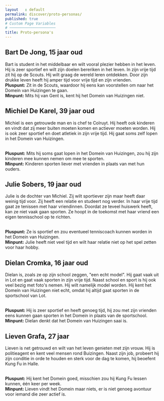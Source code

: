 ```yaml
---
layout   : default
permalink: discover/proto-personas/
published: true
# Custom Page Variables
# ─────────────────────
title: Proto-persona's
---
```


## Bart De Jong, 15 jaar oud
<p>Bart is student in het middelbaar en wilt vooral plezier hebben in het leven. Hij is zeer sportief en wilt zijn doelen bereriken in het leven. In zijn vrije tijd zit hij op de Scouts. Hij wilt graag de wereld leren ontdekken. Door zijn drukke leven heeft hij amper tijd voor vrije tijd en zijn vrienden.<br>
<strong>Pluspunt:</strong> Zit in de Scouts, waardoor hij eens kan voorstellen om naar het Domein van Huizingen te gaan.<br>
<strong>Minpunt:</strong> Mits hij van Gent is, kent hij het Domein van Huizingen niet.</p>

## Michiel De Karel, 39 jaar oud

<p>Michiel is een getrouwde man en is chef te Colruyt. Hij heeft ook kinderen en vindt dat zij meer buiten moeten komen en actiever moeten worden. Hij is ook zeer sportief en doet atletiek in zijn vrije tijd. Hij gaat soms zelf lopen in het Domein van Huizingen.</p><br>
<strong>Pluspunt:</strong> Mits hij soms gaat lopen in het Domein van Huizingen, zou hij zijn kinderen mee kunnen nemen om mee te sporten.<br>
<strong>Minpunt:</strong> Kinderen sporten liever met vrienden in plaats van met hun ouders.

## Julie Sobers, 19 jaar oud

<p>Julie is de dochter van Michiel. Zij wilt sportiever zijn maar heeft daar weinig tijd voor. Zij heeft een relatie en studeert nog verder. In haar vrije tijd gaat ze tenissen met haar vriendinnen. Doordat ze teveel huiswerk heeft, kan ze niet vaak gaan sporten. Ze hoopt in de toekomst met haar vriend een eigen tennisschool op te richten.</p><br>
<strong>Pluspunt:</strong> Ze is sportief en zou eventueel tenniscoach kunnen worden in het Domein van Huizingen.<br>
<strong>Minpunt:</strong> Julie heeft niet veel tijd en wilt haar relatie niet op het spel zetten voor haar hobby.

## Dielan Cromka, 16 jaar oud

<p>Dielan is, zoals ze op zijn school zeggen, "een echt model". Hij gaat vaak uit in Lot en gaat vaak sporten in zijn vrije tijd. Naast school en sport is hij ook veel bezig met foto's nemen. Hij wilt namelijk model worden. Hij kent het Domein van Huizingen niet echt, omdat hij altijd gaat sporten in de sportschool van Lot.</p><br>
<strong>Pluspunt:</strong> Hij is zeer sportief en heeft genoeg tijd, hij zou met zijn vrienden eens kunnen gaan sporten in het Domein in plaats van de sportschool.<br>
<strong>Minpunt:</strong> Dielan denkt dat het Domein van Huizingen saai is.

## Lieven Grafa, 27 jaar

<p>Lieven is net getrouwd en wilt van het leven genieten met zijn vrouw. Hij is politieagent en kent veel mensen rond Buizingen. Naast zijn job, probeert hij zijn conditie in orde te houden en sterk voor de dag te komen, hij beoefent Kung Fu in Halle.</p><br>
<strong>Pluspunt:</strong> Hij kent het Domein goed, misschien zou hij Kung Fu lessen kunnen, één keer per week.<br>
<strong>Minpunt: </strong> Lieven vindt het Domein maar niets, er is niet genoeg avontuur voor iemand die zeer actief is.